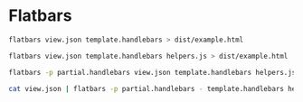 # Flatbars

```bash
flatbars view.json template.handlebars > dist/example.html
```

```bash
flatbars view.json template.handlebars helpers.js > dist/example.html
```

```bash
flatbars -p partial.handlebars view.json template.handlebars helpers.js > dist/example.html
```

```bash
cat view.json | flatbars -p partial.handlebars - template.handlebars helpers.js > dist/example.html
```